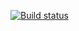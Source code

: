 [![Build status](https://ci.appveyor.com/api/projects/status/v1yjncvleaf63v0k?svg=true)](https://ci.appveyor.com/project/01632551/automaticated-tasting-homework-web-interfaces-sele-3hqsd)